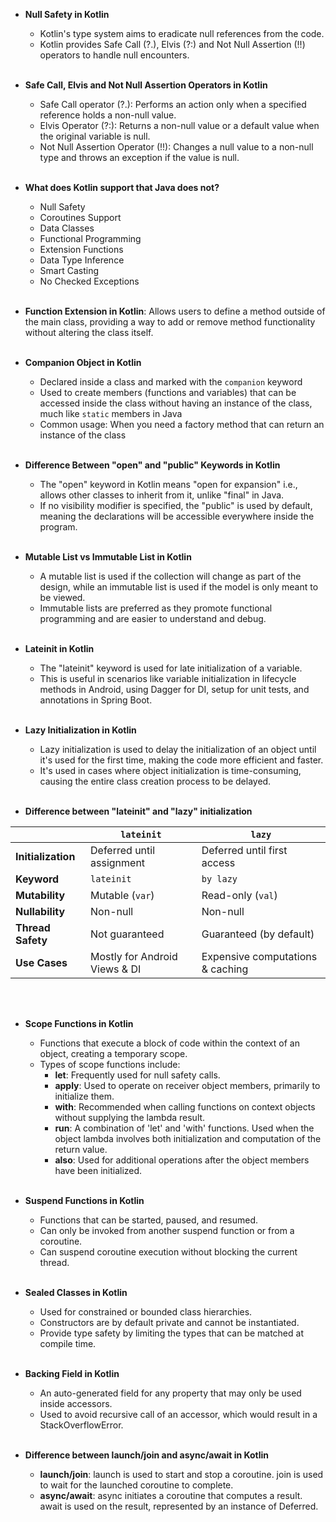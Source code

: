 - **Null Safety in Kotlin**
  - Kotlin's type system aims to eradicate null references from the code.
  - Kotlin provides Safe Call (?.), Elvis (?:) and Not Null Assertion (!!) operators to handle null encounters.
<br></br>

- **Safe Call, Elvis and Not Null Assertion Operators in Kotlin**
  - Safe Call operator (?.): Performs an action only when a specified reference holds a non-null value.
  - Elvis Operator (?:): Returns a non-null value or a default value when the original variable is null.
  - Not Null Assertion Operator (!!): Changes a null value to a non-null type and throws an exception if the value is null.
<br></br>

- **What does Kotlin support that Java does not?**
  - Null Safety
  - Coroutines Support
  - Data Classes
  - Functional Programming
  - Extension Functions
  - Data Type Inference
  - Smart Casting
  - No Checked Exceptions
<br></br>

- **Function Extension in Kotlin**: Allows users to define a method outside of the main class, providing a way to add or remove method functionality without altering the class itself.
<br></br>

- **Companion Object in Kotlin**
  - Declared inside a class and marked with the `companion` keyword
  - Used to create members (functions and variables) that can be accessed inside the class without having an instance of the class, much like `static` members in Java
  - Common usage: When you need a factory method that can return an instance of the class
<br></br>

- **Difference Between "open" and "public" Keywords in Kotlin**
  - The "open" keyword in Kotlin means "open for expansion" i.e., allows other classes to inherit from it, unlike "final" in Java.
  - If no visibility modifier is specified, the "public" is used by default, meaning the declarations will be accessible everywhere inside the program.
<br></br>

- **Mutable List vs Immutable List in Kotlin**
  - A mutable list is used if the collection will change as part of the design, while an immutable list is used if the model is only meant to be viewed.
  - Immutable lists are preferred as they promote functional programming and are easier to understand and debug.
<br></br>

- **Lateinit in Kotlin**
  - The "lateinit" keyword is used for late initialization of a variable.
  - This is useful in scenarios like variable initialization in lifecycle methods in Android, using Dagger for DI, setup for unit tests, and annotations in Spring Boot.
<br></br>

- **Lazy Initialization in Kotlin**
  - Lazy initialization is used to delay the initialization of an object until it's used for the first time, making the code more efficient and faster.
  - It's used in cases where object initialization is time-consuming, causing the entire class creation process to be delayed.
<br></br>

- **Difference between "lateinit" and "lazy" initialization**

|                     | `lateinit`                    | `lazy`                         |
|---------------------|-------------------------------|--------------------------------|
| **Initialization**  | Deferred until assignment     | Deferred until first access    |
| **Keyword**         | `lateinit`                    | `by lazy`                      |
| **Mutability**      | Mutable (`var`)               | Read-only (`val`)              |
| **Nullability**     | Non-null                      | Non-null                       |
| **Thread Safety**   | Not guaranteed                | Guaranteed (by default)        |
| **Use Cases**       | Mostly for Android Views & DI | Expensive computations & caching |

<br></br>

- **Scope Functions in Kotlin**
    - Functions that execute a block of code within the context of an object, creating a temporary scope.
    - Types of scope functions include:
        - **let**: Frequently used for null safety calls.
        - **apply**: Used to operate on receiver object members, primarily to initialize them.
        - **with**: Recommended when calling functions on context objects without supplying the lambda result.
        - **run**: A combination of 'let' and 'with' functions. Used when the object lambda involves both initialization and computation of the return value.
        - **also**: Used for additional operations after the object members have been initialized.
<br></br>

- **Suspend Functions in Kotlin**
    - Functions that can be started, paused, and resumed.
    - Can only be invoked from another suspend function or from a coroutine.
    - Can suspend coroutine execution without blocking the current thread.
<br></br>

- **Sealed Classes in Kotlin**
    - Used for constrained or bounded class hierarchies.
    - Constructors are by default private and cannot be instantiated.
    - Provide type safety by limiting the types that can be matched at compile time.
<br></br>

- **Backing Field in Kotlin**
    - An auto-generated field for any property that may only be used inside accessors.
    - Used to avoid recursive call of an accessor, which would result in a StackOverflowError.
<br></br>

- **Difference between launch/join and async/await in Kotlin**
    - **launch/join**: launch is used to start and stop a coroutine. join is used to wait for the launched coroutine to complete.
    - **async/await**: async initiates a coroutine that computes a result. await is used on the result, represented by an instance of Deferred.
<br></br>
